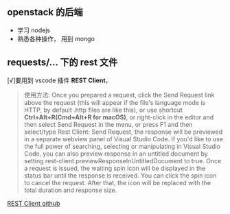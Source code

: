 ## openstack 的后端

- 学习 nodejs
- 熟悉各种操作， 用到 mongo

## requests/... 下的 rest 文件  

[√]要用到 vscode 插件 **REST Client**，
> 使用方法:  Once you prepared a request, click the Send Request link above the request (this will appear if the file's language mode is HTTP, by default .http files are like this), or use shortcut **Ctrl+Alt+R(Cmd+Alt+R for macOS)**, or right-click in the editor and then select Send Request in the menu, or press F1 and then select/type Rest Client: Send Request, the response will be previewed in a separate webview panel of Visual Studio Code. If you'd like to use the full power of searching, selecting or manipulating in Visual Studio Code, you can also preview response in an untitled document by setting rest-client.previewResponseInUntitledDocument to true. Once a request is issued, the waiting spin icon will be displayed in the status bar until the response is received. You can click the spin icon to cancel the request. After that, the icon will be replaced with the total duration and response size.

[REST Client github](https://github.com/Huachao/vscode-restclient)
